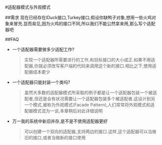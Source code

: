 #适配器模式与外观模式

##需求
现在已经存在IDuck接口,Turkey接口,假设你缺鸭子对象,想用一些火鸡对象来冒充.显而易见,因为火鸡的接口不同,所以我们不能公然拿来用,那么写个适配器吧


##FAQ
- 一个适配器需要做多少适配工作?
    >实现一个适配器所需要进行的工作,和目标接口的大小成正.如果不用适配器,你就必须改写客户端的代码来调用这个新的接口.相比之下,使用适配器成本更少
 
- 一个适配器只能封装一个类吗?
    >虽然大多数的适配器模式所采取的例子都是让一个适配器包装一个被适配者,但还是会有状况需要让一个适配器包装多个被适配者.这设计到另一个模式,被称为外观模式(Facade Pattern),人们常常将外观模式和适配器模式混为一谈,本章稍后对此详细说明
 
- 万一我的系统中新旧并存,是不是不使用适配器更好
    >可以创建一个双向的适配器,支持两边的接口.这样,这个适配器可以当做旧的接口,或者当做新的接口使用